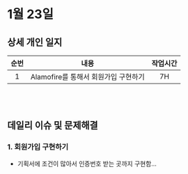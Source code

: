 # 1월 23일
## 상세 개인 일지 
|순번|내용|작업시간
|:---:|:-----:|:-------:
|1|Alamofire를 통해서 회원가입 구현하기 | 7H 


</br></br>
## 데일리 이슈 및 문제해결
### 1. 회원가입 구현하기
  - 기획서에 조건이 많아서 인증번호 받는 곳까지 구현함...
